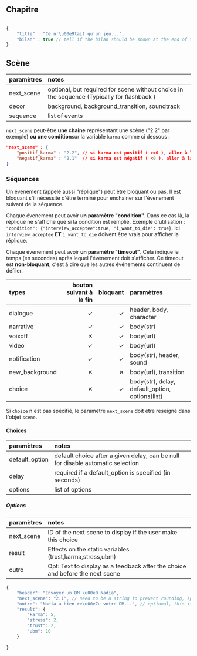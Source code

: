 ## Chapitre

```js

{
    "title" : "Ce n'\u00e9tait qu'un jeu...", 
    "bilan" : true // tell if the bilan should be shown at the end of the chapter.
}

```

## Scène

| paramètres     |  notes                                                                                      |
|:-------------- |:------------------------------------------------------------------------------------------- |
| next_scene     | optional, but required for scene without choice in the sequence (Typically for flashback )  |
| decor          | background, background_transition, soundtrack                                               |
| sequence       | list of events                                                                              |


`next_scene` peut-être **une chaine** représentant une scène ("2.2" par exemple) **ou une condition**sur la variable `karma` comme ci dessous :

```json
"next_scene" : {
    "positif_karma" : "2.2", // si karma est positif ( >=0 ), aller à la scène 2.2
    "negatif_karma" : "2.1"  // si karma est négatif ( <0 ), aller à la scène 2.1
}
```

### Séquences

Un évenement (appelé aussi "réplique") peut être bloquant ou pas. Il est bloquant s'il nécessite d'être terminé pour enchainer sur l'évenement suivant de la séquence.

Chaque évenement peut avoir **un paramètre "condition"**. Dans ce cas là, la réplique ne s'affiche que si la condition est remplie. Exemple d'utilisation : `"condition": {"interview_acceptee":true, "i_want_to_die": true}`. Ici `interview_acceptee` __ET__ `i_want_to_die` doivent être vrais pour afficher la réplique.

Chaque évenement peut avoir **un paramètre "timeout"**. Cela indique le temps (en secondes) après lequel l'événement doit s'afficher. Ce timeout est **non-bloquant**, c'est à dire que les autres événements continuent de défiler.


| types          |  bouton suivant à la fin | bloquant | paramètres                                      |
|:------------   | ------------------------:| --------:|:----------------------------------------------- |
| dialogue       |                        ✓ |        ✓ | header, body, character                         |
| narrative      |                        ✓ |        ✓ | body(str)                                       |
| voixoff        |                        ✕ |        ✓ | body(url)                                       |
| video          |                        ✓ |        ✓ | body(url)                                       |
| notification   |                        ✓ |        ✓ | body(str), header, sound                        |
| new_background |                        ✕ |        ✕ | body(url), transition                           |
| choice         |                        ✕ |        ✓ | body(str), delay, default_option, options(list) |

Si `choice` n'est pas spécifié, le paramètre `next_scene` doit être reseigné dans l'objet `scene`.

#### Choices

| paramètres     |  notes                                                                          |
|:-------------- |:------------------------------------------------------------------------------- |
| default_option | default choice after a given delay, can be null for disable automatic selection |
| delay          | required if a default_option is specified (in seconds)                          |
| options        | list of options                                                                 |

##### Options

| paramètres     |  notes                                                                          |
|:-------------- |:------------------------------------------------------------------------------- |
| next_scene     | ID of the next scene to display if the user make this choice                    |
| result         | Effects on the static variables (trust,karma,stress,ubm)                        |
| outro          | Opt: Text to display as a feedback after the choice and before the next scene   |


```js
{
    "header": "Envoyer un DM \u00e0 Nadia",
    "next_scene": "2.1", // need to be a string to prevent rounding, special cast..
    "outro": "Nadia a bien re\u00e7u votre DM...", // optional, this is a message that has to be shown before the next scene
    "result": {
        "karma": 5,
        "stress": 2,
        "trust": 2,
        "ubm": 10
    }
    
}

```
